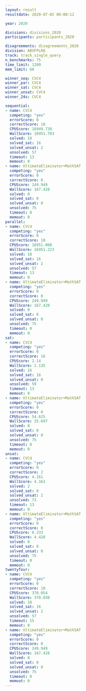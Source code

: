 ```yaml
---
layout: result
resultdate: 2020-07-02 00:00:12

year: 2020

divisions: divisions_2020
participants: participants_2020

disagreements: disagreements_2020
division: ABVFPLRA
track: track_single_query
n_benchmarks: 75
time_limit: 1200
mem_limit: 60

winner_seq: CVC4
winner_par: CVC4
winner_sat: CVC4
winner_unsat: CVC4
winner_24s: CVC4

sequential:
- name: CVC4
  competing: "yes"
  errorScore: 0
  correctScore: 18
  CPUScore: 16949.738
  WallScore: 16951.703
  solved: 18
  solved_sat: 16
  solved_unsat: 2
  unsolved: 57
  timeout: 13
  memout: 0
- name: UltimateEliminator+MathSAT
  competing: "yes"
  errorScore: 0
  correctScore: 0
  CPUScore: 249.949
  WallScore: 167.428
  solved: 0
  solved_sat: 0
  solved_unsat: 0
  unsolved: 75
  timeout: 0
  memout: 0
parallel:
- name: CVC4
  competing: "yes"
  errorScore: 0
  correctScore: 18
  CPUScore: 16951.008
  WallScore: 16951.223
  solved: 18
  solved_sat: 16
  solved_unsat: 2
  unsolved: 57
  timeout: 13
  memout: 0
- name: UltimateEliminator+MathSAT
  competing: "yes"
  errorScore: 0
  correctScore: 0
  CPUScore: 249.949
  WallScore: 167.428
  solved: 0
  solved_sat: 0
  solved_unsat: 0
  unsolved: 75
  timeout: 0
  memout: 0
sat:
- name: CVC4
  competing: "yes"
  errorScore: 0
  correctScore: 16
  CPUScore: 2.14
  WallScore: 2.135
  solved: 16
  solved_sat: 16
  solved_unsat: 0
  unsolved: 59
  timeout: 13
  memout: 0
- name: UltimateEliminator+MathSAT
  competing: "yes"
  errorScore: 0
  correctScore: 0
  CPUScore: 54.625
  WallScore: 35.697
  solved: 0
  solved_sat: 0
  solved_unsat: 0
  unsolved: 75
  timeout: 0
  memout: 0
unsat:
- name: CVC4
  competing: "yes"
  errorScore: 0
  correctScore: 2
  CPUScore: 4.161
  WallScore: 4.161
  solved: 2
  solved_sat: 0
  solved_unsat: 2
  unsolved: 73
  timeout: 13
  memout: 0
- name: UltimateEliminator+MathSAT
  competing: "yes"
  errorScore: 0
  correctScore: 0
  CPUScore: 6.333
  WallScore: 4.428
  solved: 0
  solved_sat: 0
  solved_unsat: 0
  unsolved: 75
  timeout: 0
  memout: 0
twentyfour:
- name: CVC4
  competing: "yes"
  errorScore: 0
  correctScore: 18
  CPUScore: 370.054
  WallScore: 370.038
  solved: 18
  solved_sat: 16
  solved_unsat: 2
  unsolved: 57
  timeout: 15
  memout: 0
- name: UltimateEliminator+MathSAT
  competing: "yes"
  errorScore: 0
  correctScore: 0
  CPUScore: 249.949
  WallScore: 167.428
  solved: 0
  solved_sat: 0
  solved_unsat: 0
  unsolved: 75
  timeout: 0
  memout: 0
---
```

